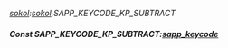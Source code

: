 _[sokol](../../modules/sokol/sokol-module.md):[sokol](../../modules/sokol/sokol-module.md).SAPP\_KEYCODE\_KP\_SUBTRACT_
##### Const SAPP\_KEYCODE\_KP\_SUBTRACT:[sapp_keycode](../../modules/sokol/sokol-sapp_keycode.md)
